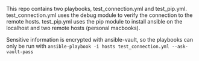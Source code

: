 This repo contains two playbooks, test_connection.yml and test_pip.yml.
test_connection.yml uses the debug module to verify the connection to the remote hosts.
test_pip.yml uses the pip module to install ansible on the localhost and two remote hosts (personal macbooks).

Sensitive information is encrypted with ansible-vault, so the playbooks can only be run with
`ansible-playbook -i hosts test_connection.yml --ask-vault-pass`

